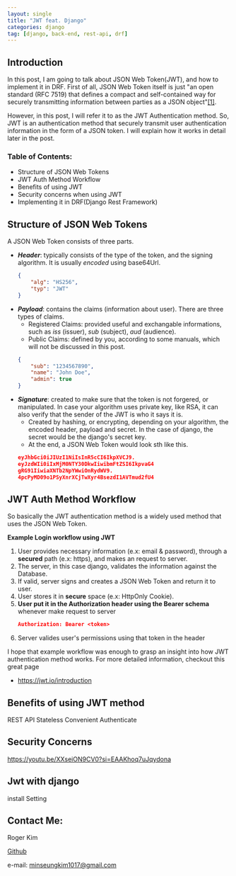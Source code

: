 ```yaml
---
layout: single
title: "JWT feat. Django"
categories: django
tag: [django, back-end, rest-api, drf]
---
```

## Introduction 
In this post, I am going to talk about JSON Web Token(JWT), and how to implement it in DRF. First of all, JSON Web Token itself is just "an open standard (RFC 7519) that defines a compact and self-contained way for securely transmitting information between parties as a JSON object"[[1]](https://jwt.io/introduction).

However, in this post, I will refer it to as the JWT Authentication method. So, JWT is an authentication method that securely transmit user authentication information in the form of a JSON token. I will explain how it works in detail later in the post.

### Table of Contents:
- Structure of JSON Web Tokens
- JWT Auth Method Workflow 
- Benefits of using JWT
- Security concerns when using JWT
- Implementing it in DRF(Django Rest Framework)

## Structure of JSON Web Tokens
A JSON Web Token consists of three parts.
- ***Header***: typically consists of the type of the token, and the signing algorithm. It is usually _encoded_ using base64Url.
    ```JSON
    {
        "alg": "HS256",
        "typ": "JWT"
    }
    ```
- ***Payload***: contains the claims (information about user). There are three types of claims.
    - Registered Claims: provided useful and exchangable informations, such as _iss_ (issuer), _sub_ (subject), _aud_ (audience).
    - Public Claims: defined by you, according to some manuals, which will not be discussed in this post.
    ```JSON
    {
        "sub": "1234567890",
        "name": "John Doe",
        "admin": true
    }
    ```
- ***Signature***: created to make sure that the token is not forgered, or manipulated. In case your algorithm uses private key, like RSA, it can also verify that the sender of the JWT is who it says it is.
    - Created by hashing, or encrypting, depending on your algorithm, the encoded header, payload and secret. In the case of django, the secret would be the django's secret key.
    - At the end, a JSON Web Token would look sth like this.
    ```JSON
    eyJhbGci0iJIUzI1NiIsInR5cCI6IkpXVCJ9.
    eyJzdWIi0iIxMjM0NTY30DkwIiwibmFtZSI6IkpvaG4
    gRG91IiwiaXNTb2NpYWwiOnRydWV9.
    4pcPyMD09o1PSyXnrXCjTwXyr4BsezdI1AVTmud2fU4
    ```
## JWT Auth Method Workflow 
So basically the JWT authentication method is a widely used method that uses the JSON Web Token.

**Example Login workflow using JWT**
1. User provides necessary information (e.x: email & password), through a **secured** path (e.x: https), and makes an request to server.
2. The server, in this case django, validates the information against the Database.
3. If valid, server signs and creates a JSON Web Token and return it to user.
4. User stores it in **secure** space (e.x: HttpOnly Cookie).
5. **User put it in the Authorization header using the Bearer schema** whenever make request to server
    ```JSON
    Authorization: Bearer <token>
    ```
6. Server valides user's permissions using that token in the header

I hope that example workflow was enough to grasp an insight into how JWT 
authentication method works. For more detailed information, checkout this great page
- https://jwt.io/introduction

## Benefits of using JWT method
REST API
Stateless
Convenient 
Authenticate

## Security Concerns
https://youtu.be/XXseiON9CV0?si=EAAKhoq7uJqydona

## Jwt with django
install
Setting

## Contact Me:
Roger Kim

[Github](https://github.com/RogerKimJazzLover)

e-mail: <minseungkim1017@gmail.com> 